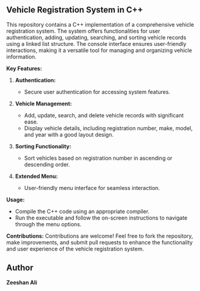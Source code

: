 ## Vehicle Registration System in C++

This repository contains a C++ implementation of a comprehensive vehicle registration system. The system offers functionalities for user authentication, adding, updating, searching, and sorting vehicle records using a linked list structure. The console interface ensures user-friendly interactions, making it a versatile tool for managing and organizing vehicle information.

**Key Features:**
1. **Authentication:**
   - Secure user authentication for accessing system features.

2. **Vehicle Management:**
   - Add, update, search, and delete vehicle records with significant ease.
   - Display vehicle details, including registration number, make, model, and year with a good layout design.

3. **Sorting Functionality:**
   - Sort vehicles based on registration number in ascending or descending order.

4. **Extended Menu:**
   - User-friendly menu interface for seamless interaction.

**Usage:**
- Compile the C++ code using an appropriate compiler.
- Run the executable and follow the on-screen instructions to navigate through the menu options.

**Contributions:**
Contributions are welcome! Feel free to fork the repository, make improvements, and submit pull requests to enhance the functionality and user experience of the vehicle registration system.

## Author
 **Zeeshan Ali** 
